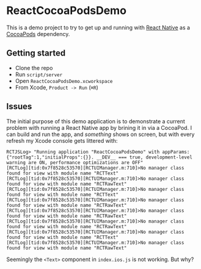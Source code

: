 # ReactCocoaPodsDemo

This is a demo project to try to get up and running with [React
Native](http://facebook.github.io/react-native/) as a
[CocoaPods](http://cocoapods.org) dependency.

## Getting started

- Clone the repo
- Run `script/server`
- Open `ReactCocoaPodsDemo.xcworkspace`
- From Xcode, `Product -> Run` (`⌘R`)

## Issues

The initial purpose of this demo application is to demonstrate a current
problem with running a React Native app by brining it in via a CocoaPod. I can
build and run the app, and *something* shows on screen, but with every refresh
my Xcode console gets littered with:

```
RCTJSLog> "Running application "ReactCocoaPodsDemo" with appParams: {"rootTag":1,"initialProps":{}}. __DEV__ === true, development-level warning are ON, performance optimizations are OFF"
[RCTLog][tid:0x7f8528c53570][RCTUIManager.m:710]>No manager class found for view with module name "RCTText"
[RCTLog][tid:0x7f8528c53570][RCTUIManager.m:710]>No manager class found for view with module name "RCTRawText"
[RCTLog][tid:0x7f8528c53570][RCTUIManager.m:710]>No manager class found for view with module name "RCTText"
[RCTLog][tid:0x7f8528c53570][RCTUIManager.m:710]>No manager class found for view with module name "RCTRawText"
[RCTLog][tid:0x7f8528c53570][RCTUIManager.m:710]>No manager class found for view with module name "RCTRawText"
[RCTLog][tid:0x7f8528c53570][RCTUIManager.m:710]>No manager class found for view with module name "RCTRawText"
[RCTLog][tid:0x7f8528c53570][RCTUIManager.m:710]>No manager class found for view with module name "RCTText"
[RCTLog][tid:0x7f8528c53570][RCTUIManager.m:710]>No manager class found for view with module name "RCTRawText"
```

Seemingly the `<Text>` component in `index.ios.js` is not working. But why?
